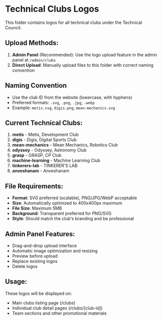 # Technical Clubs Logos

This folder contains logos for all technical clubs under the Technical Council.

## Upload Methods:
1. **Admin Panel** (Recommended): Use the logo upload feature in the admin panel at `/admin/clubs`
2. **Direct Upload**: Manually upload files to this folder with correct naming convention

## Naming Convention
- Use the club ID from the website (lowercase, with hyphens)
- Preferred formats: `.svg`, `.png`, `.jpg`, `.webp`
- Example: `metis.svg`, `digis.png`, `mean-mechanics.svg`

## Current Technical Clubs:
1. **metis** - Metis, Development Club
2. **digis** - Digis, Digital Sports Club
3. **mean-mechanics** - Mean Mechanics, Robotics Club
4. **odyssey** - Odyssey, Astronomy Club
5. **grasp** - GRASP, CP Club
6. **machine-learning** - Machine Learning Club
7. **tinkerers-lab** - TINKERER'S LAB
8. **anveshanam** - Anveshanam

## File Requirements:
- **Format**: SVG preferred (scalable), PNG/JPG/WebP acceptable
- **Size**: Automatically optimized to 400x400px maximum
- **File Size**: Maximum 5MB
- **Background**: Transparent preferred for PNG/SVG
- **Style**: Should match the club's branding and be professional

## Admin Panel Features:
- Drag-and-drop upload interface
- Automatic image optimization and resizing
- Preview before upload
- Replace existing logos
- Delete logos

## Usage:
These logos will be displayed on:
- Main clubs listing page (/clubs)
- Individual club detail pages (/clubs/[club-id])
- Team sections and other promotional materials
